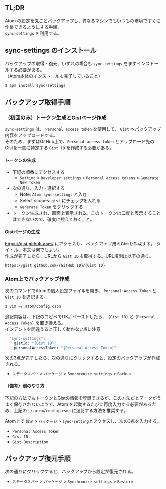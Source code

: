 ## TL;DR
Atom の設定を丸ごとバックアップし、異なるマシンでもいつもの環境ですぐに作業できるようにする手順。  
`sync-settings` を利用する。

## sync-settings のインストール
バックアップの取得・復元、いずれの場合も `sync-settings` をまずインストールする必要がある。  
（Atom本体のインストールも完了していること）
```sh
$ apm install sync-settings
```

## バックアップ取得手順
### （初回のみ）トークン生成とGistページ作成
`sync-settings` は、 `Personal access token` を使用して、 `Gist` へバックアップ内容をアップロードする。  
そのため、まずはGitHub上で、`Personal access token` とアップロード先のGistを一意に特定する `Gist ID` を作成する必要がある。

#### トークンの生成
- 下記の順番にアクセスする
  - `Setting` >  `Developer settings` > `Personal access tokens` > `Generate New Token`
- 次の通り、入力・選択する
  - Note: `Atom sync-settings` と入力
  - Select scopes: `gist` にチェックを入れる
  - `Generate Token` をクリックする
- トークン生成され、画面上表示される。このトークンは二度と表示することはできないので、確実に控えておくこと。

#### Gistページの生成
https://gist.github.com/ にアクセスし、 バックアップ用のGistを作成する。
タイトル、本文は何でもよい。  
作成が完了したら、URLから `Gist ID` を取得する。URL規則は以下の通り。
```
https://gist.github.com/{GitHub ID}/{Gist ID}
```


### Atom上でバックアップ作成
次のコマンドでAtomの個人設定ファイルを開き、 `Personal Access Token` と `Gist ID` を追記する。
```sh
$ vim ~/.atom/config.cson
```
追記内容は、下記のコピペでOK。ペーストしたら、 `{Gist ID}` と `{Personal Access Token}` を置き換える。  
インデントを間違えると正しく動かない点に注意
```cson
  "sync-settings":
    gistId: "{Gist ID}"
    personalAccessToken: "{Personal Access Token}"
```


次の3点が完了したら、次の通りにクリックすると、設定のバックアップが作成される。
- `ステータスバー` > `パッケージ` > `Synchronize settings` > `Backup`

#### （備考）別のやり方
下記の方法でもトークンとGistの情報を登録できるが、この方法だとデータがうまく保存されないようで、Atom を起動するたびに再度入力する必要があるため、上記の `~/.atom/config.cson` に追記する方法を推奨する。

Atom上で `設定` > `パッケージ` > `sync-setting`とアクセスし、次の3点を入力する。
- `Personal Access Token`
- `Gist ID`
- `Gist Description`

## バックアップ復元手順
次の通りにクリックすると、バックアップから設定が復元される。
- `ステータスバー` > `パッケージ` > `Synchronize settings` > `Restore`
